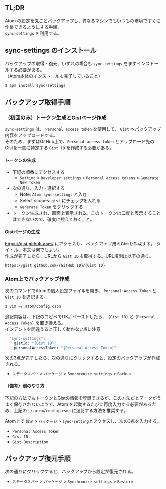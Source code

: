 ## TL;DR
Atom の設定を丸ごとバックアップし、異なるマシンでもいつもの環境ですぐに作業できるようにする手順。  
`sync-settings` を利用する。

## sync-settings のインストール
バックアップの取得・復元、いずれの場合も `sync-settings` をまずインストールする必要がある。  
（Atom本体のインストールも完了していること）
```sh
$ apm install sync-settings
```

## バックアップ取得手順
### （初回のみ）トークン生成とGistページ作成
`sync-settings` は、 `Personal access token` を使用して、 `Gist` へバックアップ内容をアップロードする。  
そのため、まずはGitHub上で、`Personal access token` とアップロード先のGistを一意に特定する `Gist ID` を作成する必要がある。

#### トークンの生成
- 下記の順番にアクセスする
  - `Setting` >  `Developer settings` > `Personal access tokens` > `Generate New Token`
- 次の通り、入力・選択する
  - Note: `Atom sync-settings` と入力
  - Select scopes: `gist` にチェックを入れる
  - `Generate Token` をクリックする
- トークン生成され、画面上表示される。このトークンは二度と表示することはできないので、確実に控えておくこと。

#### Gistページの生成
https://gist.github.com/ にアクセスし、 バックアップ用のGistを作成する。
タイトル、本文は何でもよい。  
作成が完了したら、URLから `Gist ID` を取得する。URL規則は以下の通り。
```
https://gist.github.com/{GitHub ID}/{Gist ID}
```


### Atom上でバックアップ作成
次のコマンドでAtomの個人設定ファイルを開き、 `Personal Access Token` と `Gist ID` を追記する。
```sh
$ vim ~/.atom/config.cson
```
追記内容は、下記のコピペでOK。ペーストしたら、 `{Gist ID}` と `{Personal Access Token}` を置き換える。  
インデントを間違えると正しく動かない点に注意
```cson
  "sync-settings":
    gistId: "{Gist ID}"
    personalAccessToken: "{Personal Access Token}"
```


次の3点が完了したら、次の通りにクリックすると、設定のバックアップが作成される。
- `ステータスバー` > `パッケージ` > `Synchronize settings` > `Backup`

#### （備考）別のやり方
下記の方法でもトークンとGistの情報を登録できるが、この方法だとデータがうまく保存されないようで、Atom を起動するたびに再度入力する必要があるため、上記の `~/.atom/config.cson` に追記する方法を推奨する。

Atom上で `設定` > `パッケージ` > `sync-setting`とアクセスし、次の3点を入力する。
- `Personal Access Token`
- `Gist ID`
- `Gist Description`

## バックアップ復元手順
次の通りにクリックすると、バックアップから設定が復元される。
- `ステータスバー` > `パッケージ` > `Synchronize settings` > `Restore`
